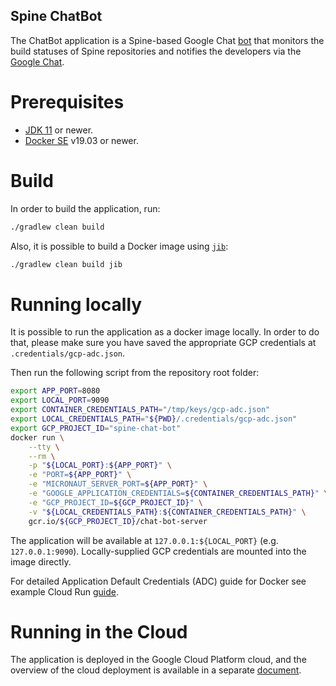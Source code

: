 Spine ChatBot
-------

The ChatBot application is a Spine-based Google Chat [bot][chatbot-concepts] that
monitors the build statuses of Spine repositories and notifies the developers
via the [Google Chat][google-chat].

[chatbot-concepts]: https://developers.google.com/hangouts/chat/concepts/bots
[google-chat]: https://chat.google.com/

# Prerequisites

* [JDK 11][jdk11] or newer.
* [Docker SE][docker] v19.03 or newer.

[docker]: https://docs.docker.com/get-docker/
[jdk11]: https://docs.aws.amazon.com/corretto/latest/corretto-11-ug/downloads-list.html

# Build

In order to build the application, run:

```bash
./gradlew clean build
```

Also, it is possible to build a Docker image using [`jib`][jib]:

```bash
./gradlew clean build jib
```

[jib]: https://github.com/GoogleContainerTools/jib

# Running locally 

It is possible to run the application as a docker image locally. In order to do that, please make
sure you have saved the appropriate GCP credentials at `.credentials/gcp-adc.json`.

Then run the following script from the repository root folder:

```bash
export APP_PORT=8080
export LOCAL_PORT=9090
export CONTAINER_CREDENTIALS_PATH="/tmp/keys/gcp-adc.json"
export LOCAL_CREDENTIALS_PATH="${PWD}/.credentials/gcp-adc.json"
export GCP_PROJECT_ID="spine-chat-bot"
docker run \
    --tty \
    --rm \
    -p "${LOCAL_PORT}:${APP_PORT}" \
    -e "PORT=${APP_PORT}" \
    -e "MICRONAUT_SERVER_PORT=${APP_PORT}" \
    -e "GOOGLE_APPLICATION_CREDENTIALS=${CONTAINER_CREDENTIALS_PATH}" \
    -e "GCP_PROJECT_ID=${GCP_PROJECT_ID}" \
    -v "${LOCAL_CREDENTIALS_PATH}:${CONTAINER_CREDENTIALS_PATH}" \
    gcr.io/${GCP_PROJECT_ID}/chat-bot-server
```

The application will be available at `127.0.0.1:${LOCAL_PORT}` (e.g. `127.0.0.1:9090`). 
Locally-supplied GCP credentials are mounted into the image directly.

For detailed Application Default Credentials (ADC) guide for Docker see example 
Cloud Run [guide][cloud-run-local-guide].

[cloud-run-local-guide]: https://cloud.google.com/run/docs/testing/local#running_locally_using_docker_with_access_to_services

# Running in the Cloud

The application is deployed in the Google Cloud Platform cloud, and the overview of the 
cloud deployment is available in a separate [document](ENVIRONMENT.md).
